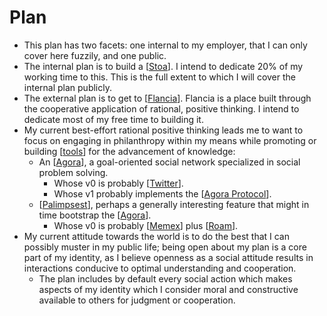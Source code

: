 # Plan
- This plan has two facets: one internal to my employer, that I can only cover here fuzzily, and one public.
- The internal plan is to build a [[Stoa]]. I intend to dedicate 20% of my working time to this. This is the full extent to which I will cover the internal plan publicly.
- The external plan is to get to [[Flancia]]. Flancia is a place built through the cooperative application of rational, positive thinking. I intend to dedicate most of my free time to building it.
- My current best-effort rational positive thinking leads me to want to focus on engaging in philanthropy within my means while promoting or building [[tools]] for the advancement of knowledge:
    - An [[Agora]], a goal-oriented social network specialized in social problem solving.
        - Whose v0 is probably [[Twitter]].
        - Whose v1 probably implements the [[Agora Protocol]].
    - [[Palimpsest]], perhaps a generally interesting feature that might in time bootstrap the [[Agora]].
        - Whose v0 is probably [[Memex]] plus [[Roam]].
- My current attitude towards the world is to do the best that I can possibly muster in my public life; being open about my plan is a core part of my identity, as I believe openness as a social attitude results in interactions conducive to optimal understanding and cooperation.
    - The plan includes by default every social action which makes aspects of my identity which I consider moral and constructive available to others for judgment or cooperation.

[//begin]: # "Autogenerated link references for markdown compatibility"
[Stoa]: stoa "Stoa"
[Flancia]: flancia "Flancia"
[tools]: tools "Tools"
[Agora]: agora "Agora"
[Twitter]: twitter "Twitter"
[Agora Protocol]: agora-protocol "Agora Protocol"
[Palimpsest]: palimpsest "Palimpsest"
[Memex]: memex "Memex"
[Roam]: roam "Roam"
[//end]: # "Autogenerated link references"